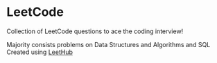 # LeetCode
Collection of LeetCode questions to ace the coding interview!

Majority consists problems on Data Structures and Algorithms and SQL
Created using [LeetHub](https://github.com/QasimWani/LeetHub)

